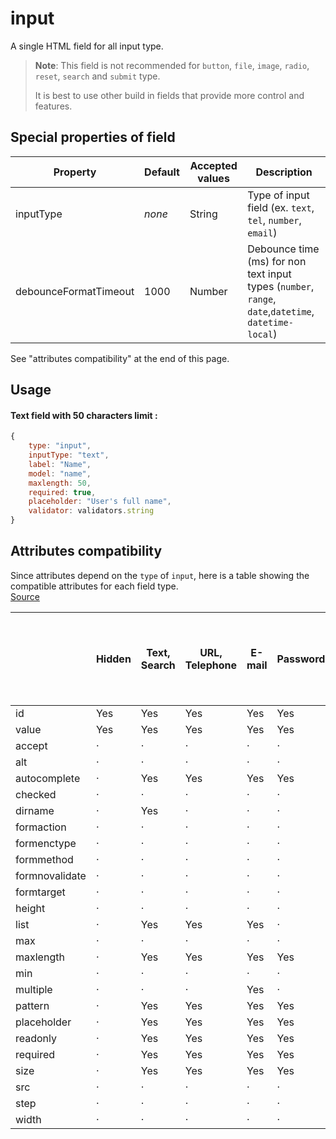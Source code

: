# input

A single HTML field for all input type.

> **Note**: This field is not recommended for `button`, `file`, `image`, `radio`, `reset`, `search` and `submit` type.
>
> It is best to use other build in fields that provide more control and features.


## Special properties of field

Property              | Default  | Accepted values       | Description
--------------------- | -------- | --------------------- | -----------
inputType             | _none_   | String                | Type of input field (ex. `text`, `tel`, `number`, `email`)
debounceFormatTimeout | 1000     | Number                | Debounce time (ms) for non text input types (`number`, `range`, `date`,`datetime`, `datetime-local`)


See "attributes compatibility" at the end of this page.

## Usage
#### Text field with 50 characters limit :
```js
{
    type: "input",
    inputType: "text",
    label: "Name",
    model: "name",
    maxlength: 50,
    required: true,
    placeholder: "User's full name",
    validator: validators.string
}
```
## Attributes compatibility
Since attributes depend on the `type` of `input`, here is a table showing the compatible attributes for each field type.  
[Source](https://www.w3.org/TR/2012/WD-html5-20121025/the-input-element.html)

|                | Hidden | Text, Search | URL, Telephone | E-mail | Password | Date and Time, Date, Month, Week, Time | Local Date and Time | Number | Range | Color | Checkbox, Radio Button | File Upload | Submit Button | Image Button | Reset Button, Button |
|----------------|--------|--------------|----------------|--------|----------|----------------------------------------|---------------------|--------|-------|-------|------------------------|-------------|---------------|--------------|----------------------|
| id             | Yes    | Yes          | Yes            | Yes    | Yes      | Yes                                    | Yes                 | Yes    | Yes   | Yes   | Yes                    | Yes         | Yes           | Yes          | Yes                  |
| value          | Yes    | Yes          | Yes            | Yes    | Yes      | Yes                                    | Yes                 | Yes    | Yes   | Yes   | Yes                    | Yes         | Yes           | Yes          | Yes                  |
| accept         | ·      | ·            | ·              | ·      | ·        | ·                                      | ·                   | ·      | ·     | ·     | ·                      | Yes         | ·             | ·            | ·                    |
| alt            | ·      | ·            | ·              | ·      | ·        | ·                                      | ·                   | ·      | ·     | ·     | ·                      | ·           | ·             | Yes          | ·                    |
| autocomplete   | ·      | Yes          | Yes            | Yes    | Yes      | Yes                                    | Yes                 | Yes    | Yes   | Yes   | ·                      | ·           | ·             | ·            | ·                    |
| checked        | ·      | ·            | ·              | ·      | ·        | ·                                      | ·                   | ·      | ·     | ·     | Yes                    | ·           | ·             | ·            | ·                    |
| dirname        | ·      | Yes          | ·              | ·      | ·        | ·                                      | ·                   | ·      | ·     | ·     | ·                      | ·           | ·             | ·            | ·                    |
| formaction     | ·      | ·            | ·              | ·      | ·        | ·                                      | ·                   | ·      | ·     | ·     | ·                      | ·           | Yes           | Yes          | ·                    |
| formenctype    | ·      | ·            | ·              | ·      | ·        | ·                                      | ·                   | ·      | ·     | ·     | ·                      | ·           | Yes           | Yes          | ·                    |
| formmethod     | ·      | ·            | ·              | ·      | ·        | ·                                      | ·                   | ·      | ·     | ·     | ·                      | ·           | Yes           | Yes          | ·                    |
| formnovalidate | ·      | ·            | ·              | ·      | ·        | ·                                      | ·                   | ·      | ·     | ·     | ·                      | ·           | Yes           | Yes          | ·                    |
| formtarget     | ·      | ·            | ·              | ·      | ·        | ·                                      | ·                   | ·      | ·     | ·     | ·                      | ·           | Yes           | Yes          | ·                    |
| height         | ·      | ·            | ·              | ·      | ·        | ·                                      | ·                   | ·      | ·     | ·     | ·                      | ·           | ·             | Yes          | ·                    |
| list           | ·      | Yes          | Yes            | Yes    | ·        | Yes                                    | Yes                 | Yes    | Yes   | Yes   | ·                      | ·           | ·             | ·            | ·                    |
| max            | ·      | ·            | ·              | ·      | ·        | Yes                                    | Yes                 | Yes    | Yes   | ·     | ·                      | ·           | ·             | ·            | ·                    |
| maxlength      | ·      | Yes          | Yes            | Yes    | Yes      | ·                                      | ·                   | ·      | ·     | ·     | ·                      | ·           | ·             | ·            | ·                    |
| min            | ·      | ·            | ·              | ·      | ·        | Yes                                    | Yes                 | Yes    | Yes   | ·     | ·                      | ·           | ·             | ·            | ·                    |
| multiple       | ·      | ·            | ·              | Yes    | ·        | ·                                      | ·                   | ·      | ·     | ·     | ·                      | Yes         | ·             | ·            | ·                    |
| pattern        | ·      | Yes          | Yes            | Yes    | Yes      | ·                                      | ·                   | ·      | ·     | ·     | ·                      | ·           | ·             | ·            | ·                    |
| placeholder    | ·      | Yes          | Yes            | Yes    | Yes      | ·                                      | ·                   | Yes    | ·     | ·     | ·                      | ·           | ·             | ·            | ·                    |
| readonly       | ·      | Yes          | Yes            | Yes    | Yes      | Yes                                    | Yes                 | Yes    | ·     | ·     | ·                      | ·           | ·             | ·            | ·                    |
| required       | ·      | Yes          | Yes            | Yes    | Yes      | Yes                                    | Yes                 | Yes    | ·     | ·     | Yes                    | Yes         | ·             | ·            | ·                    |
| size           | ·      | Yes          | Yes            | Yes    | Yes      | ·                                      | ·                   | ·      | ·     | ·     | ·                      | ·           | ·             | ·            | ·                    |
| src            | ·      | ·            | ·              | ·      | ·        | ·                                      | ·                   | ·      | ·     | ·     | ·                      | ·           | ·             | Yes          | ·                    |
| step           | ·      | ·            | ·              | ·      | ·        | Yes                                    | Yes                 | Yes    | Yes   | ·     | ·                      | ·           | ·             | ·            | ·                    |
| width          | ·      | ·            | ·              | ·      | ·        | ·                                      | ·                   | ·      | ·     | ·     | ·                      | ·           | ·             | Yes          | ·                    |
